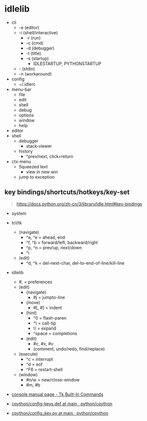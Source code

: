 
# idlelib
- cli
  - -e (editor)
  - -i (shell/interactive)
    - -r (run)
    - -c (cmd)
    - -d (debugger)
    - -t (title)
    - -s (startup)
      - IDLESTARTUP, PYTHONSTARTUP
  - \- (stdin)
  - -n (workaround)
- config
  - ~/.idlerc
- menu-bar
  - file
  - edit
  - shell
  - debug
  - options
  - window
  - help
- editor
- shell
  - debugger
    - stack-viewer
  - history
    - ^prev/next, click+return
- ctx-menu
  - Squeezed text
    - view in new win
  - jump to exception
## key bindings/shortcuts/hotkeys/key-set
>https://docs.python.org/zh-cn/3/library/idle.html#key-bindings
- system
- tcl/tk
  - (navigate)
    - ^a, ^e = ahead, end
    - ^f, ^b = forward/left, backward/right
    - ^p, ^n = prev/up, next/down
    - ^i
  - (edit)
    - ^d, ^k = del-next-char, del-to-end-of-line/kill-line
- idlelib
  - #, = preferences
  - (edit)
    - (navigate)
      - #j = jumpto-line
    - (move)
      - #\[, #\] = indent
    - (hint)
      - ^0 = flash-paren
      - ^\ = call-tip
      - !/ = expand
      - ^space = completions
    - (edit)
      - #c, #x, #v
      - (comment, undo/redo, find/replace)
  - (execute)
    - ^c = interrupt
    - ^d = eof
    - ^F6 = restart-shell
  - (window)
    - #n/w = new/close-window
    - #m, #b


- [console manual page - Tk Built-In Commands](https://www.tcl.tk/man/tcl8.7/TkCmd/console.html#M13)
- [cpython/config-keys.def at main · python/cpython](https://github.com/python/cpython/blob/main/Lib/idlelib/config-keys.def)
- [cpython/config_key.py at main · python/cpython](https://github.com/python/cpython/blob/main/Lib/idlelib/config_key.py)
